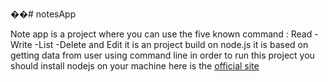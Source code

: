 ��# notesApp

Note app is a project where you can use the five known command : Read -Write -List -Delete and Edit
it is an project build on node.js 
it is based on getting data from user using command line 
in order to run this project you should install nodejs on your machine here is the [official site](https://nodejs.org/en/) 

